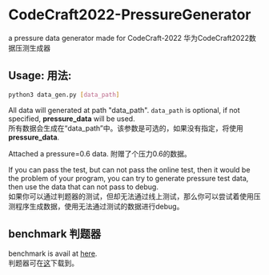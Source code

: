 # CodeCraft2022-PressureGenerator
a pressure data generator made for CodeCraft-2022 华为CodeCraft2022数据压测生成器

## Usage: 用法:
```bash
python3 data_gen.py [data_path]
```
All data will generated at path "data_path".  `data_path` is optional, if not specified, **pressure_data** will be used.  
所有数据会生成在“data_path”中。该参数是可选的，如果没有指定，将使用**pressure_data**.  


Attached a pressure=0.6 data.
附赠了个压力0.6的数据。  

If you can pass the test, but can not pass the online test, then it would be the problem of your program, you can try to generate pressure test data, then use the data that can not pass to debug.  
如果你可以通过判题器的测试，但却无法通过线上测试，那么你可以尝试着使用压测程序生成数据，使用无法通过测试的数据进行debug。  

## benchmark 判题器  
benchmark is avail at [here](https://github.com/diphosphane/CodeCraft2022-benchmark).  
判题器可在[这](https://github.com/diphosphane/CodeCraft2022-benchmark)下载到。  
